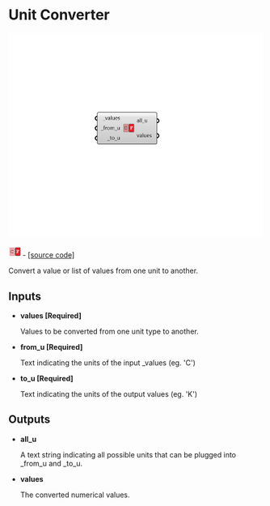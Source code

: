 # Unit Converter

![](../../.gitbook/assets/Unit_Converter.png)

![](../../.gitbook/assets/Unit_Converter%20%281%29.png) - [\[source code\]](https://github.com/ladybug-tools/ladybug-grasshopper/blob/master/ladybug_grasshopper/src//LB%20Unit%20Converter.py)

Convert a value or list of values from one unit to another.

## Inputs

* **values \[Required\]**

  Values to be converted from one unit type to another. 

* **from\_u \[Required\]**

  Text indicating the units of the input \_values \(eg. 'C'\) 

* **to\_u \[Required\]**

  Text indicating the units of the output values \(eg. 'K'\) 

## Outputs

* **all\_u**

  A text string indicating all possible units that can be plugged into \_from\_u and \_to\_u. 

* **values**

  The converted numerical values. 

